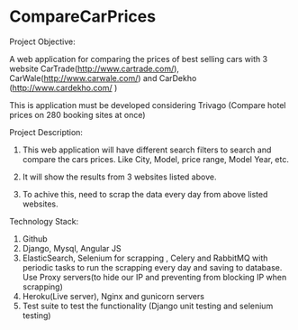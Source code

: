 # CompareCarPrices

Project Objective: 

A web application for comparing the prices of best selling cars with 3 website CarTrade(http://www.cartrade.com/), CarWale(http://www.carwale.com/) and CarDekho (http://www.cardekho.com/ )

This is application must be developed considering Trivago (Compare hotel prices on 280 booking sites at once)

Project Description:

1. This web application will have different search filters to search and compare the cars prices. Like City, Model, price range, Model Year, etc.

2. It will show the results from 3 websites listed above.

3. To achive this, need to scrap the data every day from above listed websites. 


Technology Stack:

1. Github
2. Django, Mysql, Angular JS
3. ElasticSearch, Selenium for scrapping , Celery and RabbitMQ with periodic tasks to run the scrapping every day and saving to database. Use Proxy servers(to hide our IP and preventing from blocking IP when scrapping)
4. Heroku(Live server), Nginx and gunicorn servers
5. Test suite to test the functionality (Django unit testing and selenium testing)
